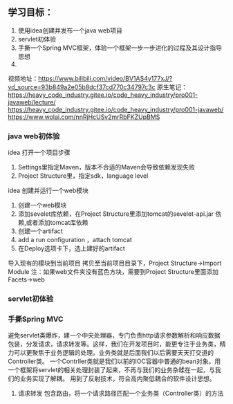 
## 学习目标：
1. 使用idea创建并发布一个java web项目
2. servlet初体验
3. 手撕一个Spring MVC框架，体验一个框架一步一步进化的过程及其设计指导思想
4. 

视频地址：https://www.bilibili.com/video/BV1AS4y177xJ/?vd_source=93b849a2e05b8dcf37cd770c34797c3c
原生笔记：https://heavy_code_industry.gitee.io/code_heavy_industry/pro001-javaweb/lecture/
https://heavy_code_industry.gitee.io/code_heavy_industry/pro001-javaweb/
https://www.wolai.com/nnRjHcUSv2mrRbFKZUpBMS

### java web初体验
idea 打开一个项目步骤
1. Settings里指定Maven，版本不合适的Maven会导致依赖发现失败
2. Project Structure里，指定sdk，language level

idea 创建并运行一个web模块
1. 创建一个web模块
2. 添加sevelet库依赖，在Project Structure里添加tomcat的sevelet-api.jar 依赖,或者添加tomcat库依赖
3. 创建一个artifact
5. add a run configuration ，attach tomcat
6. 在Deploy选项卡下，选上建好的artifact

导入现有的模块到当前项目
拷贝至当前项目目录下，Project Structure->Import Module
注：如果web文件夹没有蓝色方块，需要到Project Structure里面添加Facets->web
### servlet初体验
### 手撕Spring MVC
避免servlet类爆炸，建一个中央处理器，专门负责http请求参数解析和响应数据包装，分发请求，请求转发等。这样，我们在开发项目时，能更专注于业务类，精力可以更聚焦于业务逻辑的处理。业务类就是后面我们以后需要天天打交道的Controller类。
一个Contrller类就是我们以前的IOC容器中普通的bean对象。用一个框架将servlet的相关处理封装了起来，不再与我们的业务杂糅在一起，与我们的业务实现了解耦。
用到了反射技术，符合高内聚低耦合的软件设计思想。

1. 请求转发
包含路由，将一个请求路径匹配一个业务类（Controller类）的方法
